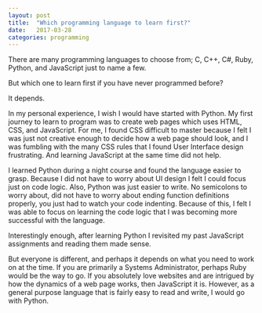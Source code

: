 ```yaml
---
layout: post
title:  "Which programming language to learn first?"
date:   2017-03-28
categories: programming
---
```

There are many programming languages to choose from; C, C++, C#, Ruby, Python, and JavaScript just to name a few.

But which one to learn first if you have never programmed before?

It depends.

In my personal experience, I wish I would have started with Python. My first journey to learn to program was to create web pages which uses HTML, CSS, and JavaScript. For me, I found CSS difficult to master because I felt I was just not creative enough to decide how a web page should look, and I was fumbling with the many CSS rules that I found User Interface design frustrating. And learning JavaScript at the same time did not help.

I learned Python during a night course and found the language easier to grasp. Because I did not have to worry about UI design I felt I could focus just on code logic. Also, Python was just easier to write. No semicolons to worry about, did not have to worry about ending function definitions properly, you just had to watch your code indenting. Because of this, I felt I was able to focus on learning the code logic that I was becoming more successful with the language.

Interestingly enough, after learning Python I revisited my past JavaScript assignments and reading them made sense.

But everyone is different, and perhaps it depends on what you need to work on at the time. If you are primarily a Systems Administrator, perhaps Ruby would be the way to go. If you absolutely love websites and are intrigued by how the dynamics of a web page works, then JavaScript it is. However, as a general purpose language that is fairly easy to read and write, I would go with Python.
